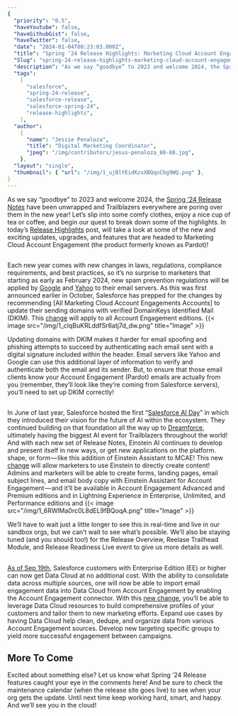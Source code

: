 ```yaml
---
{
  "priority": "0.5",
  "haveYoutube": false,
  "haveGithubGist": false,
  "haveTwitter": false,
  "date": "2024-01-04T00:23:03.000Z",
  "title": "Spring ’24 Release Highlights: Marketing Cloud Account Engagement",
  "Slug": "spring-24-release-highlights-marketing-cloud-account-engagement",
  "description": "As we say “goodbye” to 2023 and welcome 2024, the Spring ’24 Release Notes have been unwrapped and Trailblazers everywhere are poring over them in the new year! Let’s slip into some comfy clothes, enjoy a nice cup of tea or coffee, and begin our quest to break down some of the highlights..",
  "tags":
    [
      "salesforce",
      "spring-24-release",
      "salesforce-release",
      "salesforce-spring-24",
      "release-highlights",
    ],
  "author":
    {
      "name": "Jessie Penaloza",
      "title": "Digital Marketing Coordinator",
      "jpeg": "/img/contributors/jesus-penaloza_88-88.jpg",
    },
  "layout": "single",
  "thumbnail": { "url": "/img/1_ujBlYEidKzxXBQqoCbg9WQ.png" },
}
---
```


As we say “goodbye” to 2023 and welcome 2024, the [Spring ’24 Release Notes](https://help.salesforce.com/s/articleView?id=release-notes.salesforce_release_notes.htm&release=248&type=5) have been unwrapped and Trailblazers everywhere are poring over them in the new year! Let’s slip into some comfy clothes, enjoy a nice cup of tea or coffee, and begin our quest to break down some of the highlights.
In today’s [Release Highlights](https://medium.com/creme-de-la-crm/releasehighlights/home) post, will take a look at some of the new and exciting updates, upgrades, and features that are headed to Marketing Cloud Account Engagement (the product formerly known as Pardot)!

##

Each new year comes with new changes in laws, regulations, compliance requirements, and best practices, so it’s no surprise to marketers that starting as early as February 2024, new spam prevention regulations will be applied by [Google](https://blog.google/products/gmail/gmail-security-authentication-spam-protection/) and [Yahoo](https://blog.postmaster.yahooinc.com/post/730172167494483968/more-secure-less-spam) to their email servers. As this was first announced earlier in October, Salesforce has prepped for the changes by recommending [All Marketing Cloud Account Engagements Accounts] to update their sending domains with verified DomainKeys Identified Mail (DKIM). This [change](https://help.salesforce.com/s/articleView?id=release-notes.rn_mcae_sending_domains.htm&release=248&type=5) will apply to all Account Engagement editions.
{{< image src="/img/1_clqBuKRLddfSr6atj7d_dw.png" title="Image" >}}

Updating domains with DKIM makes it harder for email spoofing and phishing attempts to succeed by authenticating each email sent with a digital signature included within the header. Email servers like Yahoo and Google can use this additional layer of information to verify and authenticate both the email and its sender. But, to ensure that those email clients know your Account Engagement (Pardot) emails are actually from you (remember, they’ll look like they’re coming from Salesforce servers), you’ll need to set up DKIM correctly!

##

In June of last year, Salesforce hosted the first “[Salesforce AI Day](https://www.salesforce.com/plus/experience/salesforce_ai_day/series/salesforce_ai_day/episode/episode-s1e1)” in which they introduced their vision for the future of AI within the ecosystem. They continued building on that foundation all the way up to [Dreamforce](https://www.salesforce.com/dreamforce/), ultimately having the biggest AI event for Trailblazers throughout the world!
And with each new set of Release Notes, Einstein AI continues to develop and present itself in new ways, or get new applications on the platform. shape, or form — like this addition of Einstein Assistant to MCAE! This new [change](https://help.salesforce.com/s/articleView?id=release-notes.rn_mcae_einstein_assistant.htm&release=248&type=5) will allow marketers to use Einstein to directly create content!
Admins and marketers will be able to create forms, landing pages, email subject lines, and email body copy with Einstein Assistant for Account Engagement — and it’ll be available in Account Engagement Advanced and Premium editions and in Lightning Experience in Enterprise, Unlimited, and Performance editions and
{{< image src="/img/1_6RWlMa0rc0L8dEL9fBQoqA.png" title="Image" >}}

We’ll have to wait just a little longer to see this in real-time and live in our sandbox orgs, but we can’t wait to see what’s possible.
We’ll also be staying tuned (and you should too!) for the Release Overview, Reelase Trailhead Module, and Release Readiness Live event to give us more details as well.

##

[As of Sep 19th](https://help.salesforce.com/s/articleView?id=000396380&type=1), Salesforce customers with Enterprise Edition (EE) or higher can now get Data Cloud at no additional cost. With the ability to consolidate data across multiple sources, one will now be able to import email engagement data into Data Cloud from Account Engagement by enabling the Account Engagement connector. With this [new change](https://help.salesforce.com/s/articleView?id=release-notes.rn_mcae_import_data_cloud.htm&release=248&type=5), you’ll be able to leverage Data Cloud resources to build comprehensive profiles of your customers and tailor them to new marketing efforts.
Expand use cases by having Data Cloud help clean, dedupe, and organize data from various Account Engagement sources. Develop new targeting specific groups to yield more successful engagement between campaigns.

## More To Come

Excited about something else? Let us know what Spring ’24 Release features caught your eye in the comments here! And be sure to check the maintenance calendar (when the release site goes live) to see when your org gets the update.
Until next time keep working hard, smart, and happy. And we’ll see you in the cloud!
